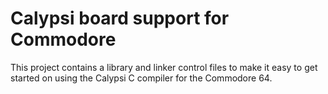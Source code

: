 Calypsi board support for Commodore
===================================

This project contains a library and linker control files to make
it easy to get started on using the Calypsi C compiler for the
Commodore 64.

